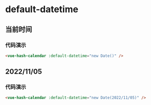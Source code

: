 # default-datetime

## 当前时间

### 代码演示

```html
<vue-hash-calendar :default-datetime="new Date()" />
```

## 2022/11/05

### 代码演示

```html
<vue-hash-calendar :default-datetime="new Date(2022/11/05)" />
```
